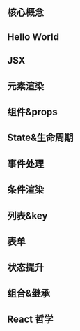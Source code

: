 ## 核心概念

## Hello World

## JSX

## 元素渲染

## 组件&props

## State&生命周期

## 事件处理

## 条件渲染

## 列表&key

## 表单

## 状态提升

## 组合&继承

## React 哲学
